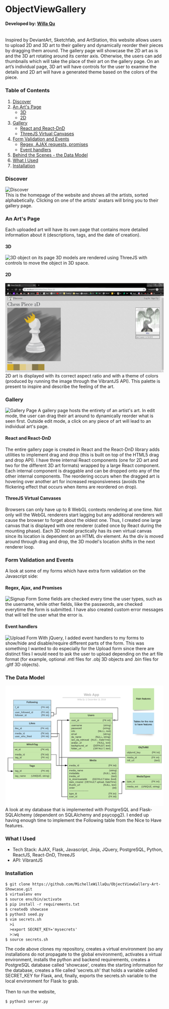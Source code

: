 # ObjectViewGallery
#### Developed by: [Willa Qu](https://www.linkedin.com/in/michelle-willa-qu/)
<br>
<div>Inspired by DeviantArt, Sketchfab, and ArtStation, this website allows users to upload 2D and 3D art to their gallery and dynamically reorder their pieces by dragging them around. The gallery page will showcase the 2D art as is and the 3D art rotating around its center axis. Otherwise, the users can add thumbnails which will take the place of their art on the gallery page. On an art’s individual page, 3D art will have controls for the user to examine the details and 2D art will have a generated theme based on the colors of the piece.</div>

### Table of Contents
1. [Discover](#discover)
2. [An Art's Page](#mediapage)
    * [3D](#three-basic)
    * [2D](#vibrant)
3. [Gallery](#gallery)
    * [React and React-DnD](#draganddrop)
    * [ThreeJS Virtual Canvases](#three-gallery)
4. [Form Validation and Events](#forms)
    * [Regex, AJAX requests, promises](#validation)
    * [Event handlers](#formComponents)
5. [Behind the Scenes - the Data Model](#datamodel)
6. [What I Used](#tech)
7. [Installation](#install)


### Discover <a name="discover"></a>
![Discover](./readme_files/home.gif)
<br>
This is the homepage of the website and shows all the artists, sorted alphabetically. Clicking on one of the artists' avatars will bring you to their gallery page.

### An Art's Page <a name="mediapage"></a>
Each uploaded art will have its own page that contains more detailed information about it (descriptions, tags, and the date of creation).
#### 3D <a name="three-basic"></a>
![3D object on its page](./readme_files/3D.gif)
3D models are rendered using ThreeJS with controls to move the object in 3D space.
#### 2D <a name="vibrant"></a>
![2D object an its page](./readme_files/2D.png)
2D art is displayed with its correct aspect ratio and with a theme of colors (produced by running the image through the VibrantJS API). This palette is present to inspire and describe the feeling of the art.

### Gallery
![Gallery Page](./readme_files/gallery.gif)
A gallery page hosts the entirety of an artist's art. In edit mode, the user can drag their art around to dynamically reorder what is seen first. Outside edit mode, a click on any piece of art will lead to an individual art's page.
#### React and React-DnD <a name="draganddrop"></a>
The entire gallery page is created in React and the React-DnD library adds utilities to implement drag and drop (this is built on top of the HTML5 drag and drop API). I have three internal React components (one for 2D art and two for the different 3D art formats) wrapped by a large React component. Each internal component is draggable and can be dropped onto any of the other internal components. The reordering occurs when the dragged art is hovering over another art for increased responsiveness (avoids the flickering effect that occurs when items are reordered on drop).
#### ThreeJS Virtual Canvases <a name="three-gallery"></a>
Browsers can only have up to 8 WebGL contexts rendering at one time. Not only will the WebGL renderers start lagging but any additional renderers will cause the browser to forget about the oldest one. Thus, I created one large canvas that is displayed with one renderer (called once by React during the mounting phase). Each 3D model practically has its own virtual canvas since its location is dependent on an HTML div element. As the div is moved around through drag and drop, the 3D model's location shifts in the next renderer loop.

### Form Validation and Events <a name="forms"></a>
A look at some of my forms which have extra form validation on the Javascript side:
#### Regex, Ajax, and Promises <a name="promises"></a>
![Signup Form](./readme_files/signup.gif)
Some fields are checked every time the user types, such as the username, while other fields, liike the passwords, are checked everytime the form is submitted. I have also created custom error messages that will tell the user what the error is.
#### Event handlers <a name="formComponents"></a>
![Upload Form](./readme_files/upload.gif)
With jQuery, I added event handlers to my forms to show/hide and disable/require different parts of the form. This was something I wanted to do especially for the Upload form since there are distinct files I would need to ask the user to upload depending on the art file format (for example, optional .mtl files for .obj 3D objects and .bin files for .gltf 3D objects).
### The Data Model <a name="datamodel"></a>
![Data Model](./readme_files/Web-App.png)
A look at my database that is implemented with PostgreSQL and Flask-SQLAlchemy (dependent on SQLAlchemy and psycopg2). I ended up having enough time to implement the Following table from the Nice to Have features.

### What I Used <a name="tech"></a>
* Tech Stack: AJAX, Flask, Javascript, Jinja, JQuery, PostgreSQL, Python, ReactJS, React-DnD, ThreeJS
* API: VibrantJS

### Installation <a name="install"></a>
```
$ git clone https://github.com/MichelleWillaQu/ObjectViewGallery-Art-Showcase.git
$ virtualenv env
$ source env/bin/activate
$ pip install -r requirements.txt
$ createdb showcase
$ python3 seed.py
$ vim secrets.sh
  >i
  >export SECRET_KEY='mysecrets'
  >:wq
$ source secrets.sh
```
The code above clones my repository, creates a virtual environment (so any installations do not propagate to the global environment), activates a virtual environment, installs the python and backend requirements, creates a PostgreSQL database called 'showcase', creates the starting information for the database, creates a file called 'secrets.sh' that holds a variable called SECRET_KEY for Flask, and, finally, exports the secrets.sh variable to the local environment for Flask to grab.
<br><br>
Then to run the website,
```
$ python3 server.py
```
